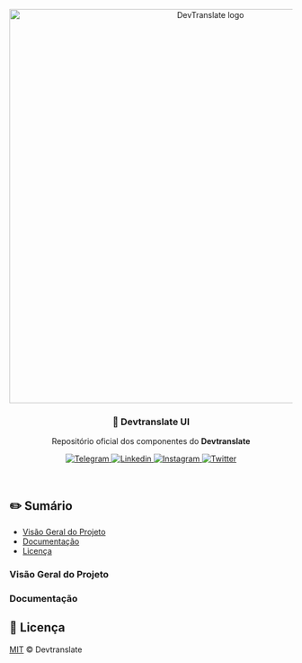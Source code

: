 <p align="center">
  <img src="https://devtranslate.io/static/images/logo.svg" alt="DevTranslate logo" width="700" />
</p>

<h3 align="center">💾 Devtranslate UI</h3>
<p align="center">Repositório oficial dos componentes do <strong>Devtranslate</strong></p>

<p align="center">
  <a href="https://telegram.me/devtranslate">
    <img src="https://img.shields.io/badge/telegram-@devtranslate-0088cc.svg?style=flat-square" alt="Telegram"/>
  </a>
  <a href="https://www.linkedin.com/company/devtranslate">
    <img src="https://img.shields.io/badge/linkedin-oficial_page-e68523.svg?style=flat-square" alt="Linkedin"/>
  </a>
  <a href="https://www.instagram.com/devtranslate/">
    <img src="https://img.shields.io/badge/instagram-@devtranslate-c13584.svg?style=flat-square" alt="Instagram"/>
  </a>
  <a href="https://www.twitter.com/devtranslate_">
    <img src="https://img.shields.io/badge/twitter-oficial_page-1DA1F2.svg?style=flat-square" alt="Twitter"/>
  </a>
</p>

<br />

## ✏️ Sumário

- [Visão Geral do Projeto](#visão-geral-do-projeto)
- [Documentação](#documentação)
- [Licença](#licença)

### Visão Geral do Projeto

### Documentação

## 📄 Licença

[MIT](LICENSE.md) &copy; Devtranslate
